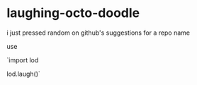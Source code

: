 # laughing-octo-doodle
i just pressed random on github's suggestions for a repo name

use 

`import lod

lod.laugh()`
